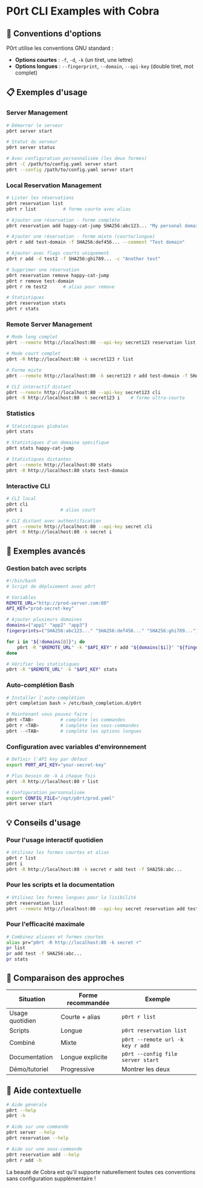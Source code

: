 # P0rt CLI Examples with Cobra

## 🎯 **Conventions d'options**

P0rt utilise les conventions GNU standard :
- **Options courtes** : `-f`, `-d`, `-k` (un tiret, une lettre)
- **Options longues** : `--fingerprint`, `--domain`, `--api-key` (double tiret, mot complet)

## 📋 **Exemples d'usage**

### Server Management

```bash
# Démarrer le serveur
p0rt server start

# Statut du serveur
p0rt server status

# Avec configuration personnalisée (les deux formes)
p0rt -C /path/to/config.yaml server start
p0rt --config /path/to/config.yaml server start
```

### Local Reservation Management

```bash
# Lister les réservations
p0rt reservation list
p0rt r list          # forme courte avec alias

# Ajouter une réservation - forme complète
p0rt reservation add happy-cat-jump SHA256:abc123... "My personal domain"

# Ajouter une réservation - forme mixte (courte/longue)
p0rt r add test-domain -f SHA256:def456... --comment "Test domain"

# Ajouter avec flags courts uniquement
p0rt r add -d test2 -f SHA256:ghi789... -c "Another test"

# Supprimer une réservation
p0rt reservation remove happy-cat-jump
p0rt r remove test-domain
p0rt r rm test2      # alias pour remove

# Statistiques
p0rt reservation stats
p0rt r stats
```

### Remote Server Management

```bash
# Mode long complet
p0rt --remote http://localhost:80 --api-key secret123 reservation list

# Mode court complet  
p0rt -R http://localhost:80 -k secret123 r list

# Forme mixte
p0rt --remote http://localhost:80 -k secret123 r add test-domain -f SHA256:abc123...

# CLI interactif distant
p0rt --remote http://localhost:80 --api-key secret123 cli
p0rt -R http://localhost:80 -k secret123 i    # forme ultra-courte
```

### Statistics

```bash
# Statistiques globales
p0rt stats

# Statistiques d'un domaine spécifique
p0rt stats happy-cat-jump

# Statistiques distantes
p0rt --remote http://localhost:80 stats
p0rt -R http://localhost:80 stats test-domain
```

### Interactive CLI

```bash
# CLI local
p0rt cli
p0rt i              # alias court

# CLI distant avec authentification
p0rt --remote http://localhost:80 --api-key secret cli
p0rt -R http://localhost:80 -k secret i
```

## 🚀 **Exemples avancés**

### Gestion batch avec scripts

```bash
#!/bin/bash
# Script de déploiement avec p0rt

# Variables
REMOTE_URL="http://prod-server.com:80"
API_KEY="prod-secret-key"

# Ajouter plusieurs domaines
domains=("app1" "app2" "app3")
fingerprints=("SHA256:abc123..." "SHA256:def456..." "SHA256:ghi789...")

for i in "${!domains[@]}"; do
    p0rt -R "$REMOTE_URL" -k "$API_KEY" r add "${domains[$i]}" "${fingerprints[$i]}" "Prod domain $((i+1))"
done

# Vérifier les statistiques
p0rt -R "$REMOTE_URL" -k "$API_KEY" stats
```

### Auto-complétion Bash

```bash
# Installer l'auto-complétion
p0rt completion bash > /etc/bash_completion.d/p0rt

# Maintenant vous pouvez faire :
p0rt <TAB>          # complète les commandes
p0rt r <TAB>        # complète les sous-commandes
p0rt --<TAB>        # complète les options longues
```

### Configuration avec variables d'environnement

```bash
# Définir l'API key par défaut
export P0RT_API_KEY="your-secret-key"

# Plus besoin de -k à chaque fois
p0rt -R http://localhost:80 r list

# Configuration personnalisée
export CONFIG_FILE="/opt/p0rt/prod.yaml"
p0rt server start
```

## 💡 **Conseils d'usage**

### Pour l'usage interactif quotidien
```bash
# Utilisez les formes courtes et alias
p0rt r list
p0rt i
p0rt -R http://localhost:80 -k secret r add test -f SHA256:abc...
```

### Pour les scripts et la documentation
```bash
# Utilisez les formes longues pour la lisibilité
p0rt reservation list
p0rt --remote http://localhost:80 --api-key secret reservation add test-domain --fingerprint SHA256:abc... --comment "Production domain"
```

### Pour l'efficacité maximale
```bash
# Combinez aliases et formes courtes
alias pr="p0rt -R http://localhost:80 -k secret r"
pr list
pr add test -f SHA256:abc...
pr stats
```

## 🎯 **Comparaison des approches**

| Situation | Forme recommandée | Exemple |
|-----------|-------------------|---------|
| Usage quotidien | Courte + alias | `p0rt r list` |
| Scripts | Longue | `p0rt reservation list` |
| Combiné | Mixte | `p0rt --remote url -k key r add` |
| Documentation | Longue explicite | `p0rt --config file server start` |
| Démo/tutoriel | Progressive | Montrer les deux |

## 🔧 **Aide contextuelle**

```bash
# Aide générale
p0rt --help
p0rt -h

# Aide sur une commande
p0rt server --help
p0rt reservation --help

# Aide sur une sous-commande
p0rt reservation add --help
p0rt r add -h
```

La beauté de Cobra est qu'il supporte naturellement toutes ces conventions sans configuration supplémentaire !